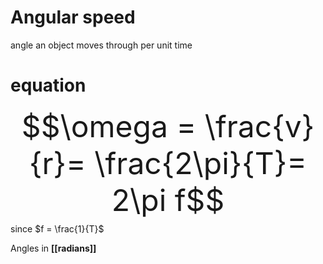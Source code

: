 # Angular speed

angle an object moves through per unit time

# equation
<font size="8">$$\omega = \frac{v}{r}= \frac{2\pi}{T}= 2\pi f$$  </font>
since $f = \frac{1}{T}$

Angles in **[[radians]]**